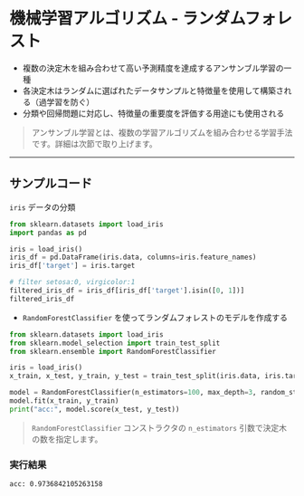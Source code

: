 # 機械学習アルゴリズム - ランダムフォレスト
* 複数の決定木を組み合わせて高い予測精度を達成するアンサンブル学習の一種
* 各決定木はランダムに選ばれたデータサンプルと特徴量を使用して構築される（過学習を防ぐ）
* 分類や回帰問題に対応し、特徴量の重要度を評価する用途にも使用される

> アンサンブル学習とは、複数の学習アルゴリズムを組み合わせる学習手法です。詳細は次節で取り上げます。

---

## サンプルコード

`iris` データの分類

```py
from sklearn.datasets import load_iris
import pandas as pd

iris = load_iris()
iris_df = pd.DataFrame(iris.data, columns=iris.feature_names)
iris_df['target'] = iris.target

# filter setosa:0, virgicolor:1
filtered_iris_df = iris_df[iris_df['target'].isin([0, 1])]
filtered_iris_df
```

* `RandomForestClassifier` を使ってランダムフォレストのモデルを作成する

```py
from sklearn.datasets import load_iris
from sklearn.model_selection import train_test_split
from sklearn.ensemble import RandomForestClassifier

iris = load_iris()
x_train, x_test, y_train, y_test = train_test_split(iris.data, iris.target, random_state=0)

model = RandomForestClassifier(n_estimators=100, max_depth=3, random_state=0)
model.fit(x_train, y_train)
print("acc:", model.score(x_test, y_test))
```

> `RandomForestClassifier` コンストラクタの `n_estimators` 引数で決定木の数を指定します。

### 実行結果

```
acc: 0.9736842105263158
```
